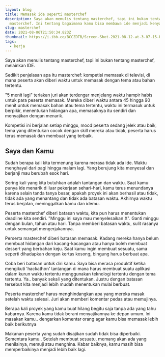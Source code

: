 ```yaml
---
layout: blog
title: Memasak ide seperti masterchef
description: Saya akan menulis tentang masterchef, tapi ini bukan tentang
  masterchef. Ini tentang bagaimana kamu bisa membawa ide menjadi kenyataan
slug: masterchef
date: 2021-08-06T21:50:34.823Z
thumbnail: https://i.ibb.co/BCCZDTB/Screen-Shot-2021-08-12-at-3-07-15-PM.png
tags:
  - kerja
---
```

Saya akan menulis tentang masterchef, tapi ini bukan tentang masterchef, melainkan IDE. 

Sedikit penjelasan apa itu masterchef: kompetisi memasak di televisi, di mana peserta akan diberi waktu untuk memasak dengan tema atau bahan tertentu.

"5 menit lagi" teriakan juri akan terdengar menjelang waktu hampir habis untuk para peserta memasak. Mereka diberi waktu antara 45 hingga 90 menit untuk memasak bahan atau tema tertentu, waktu ini termasuk untuk berpikir, menentukan hidangan apa, memasaknya itu sendiri dan menyajikan dengan menarik.

Kompetisi ini berjalan setiap minggu, mood peserta sedang jelek atau baik, tema yang ditentukan cocok dengan skill mereka atau tidak, peserta harus terus memasak dan membuat yang terbaik.

## Saya dan Kamu

Sudah berapa kali kita termenung karena merasa tidak ada ide. Waktu menghayal dari pagi hingga malam lagi. Yang berujung kita menyesal dan berjanji mau berubah esok hari.

Sering kali yang kita butuhkan adalah tantangan dan waktu. Saat kamu punya ide menarik di luar pekerjaan sehari-hari, kamu terus menundanya karena selain tanda tanya besar, apakah proyek ini akan berhasil atau tidak, tidak ada yang menantang dan tidak ada batasan waktu. Akhirnya waktu terus berjalan, meninggalkan kamu dan idemu.

Peserta masterchef diberi batasan waktu, kita pun harus menentukan deadline kita sendiri. "Minggu ini saya mau menyelesaikan X". Ganti minggu dengan bulan, tahun atau hari. Tanpa memberi batasan waktu, sulit rasanya untuk semangat mengerjakannya.

Perserta masterchef diberi batasan memasak. Kadang mereka hanya belum membuat hidangan dari kacang-kacangan atau hanya boleh membuat dessert yang berbahan keju. Saat kamu ingin membuat sesuatu, sama seperti dihadapkan dengan kertas kosong, bingung harus berbuat apa. 

Coba beri batasan untuk diri kamu. Saya bisa merasa produktif ketika mengikuti 'hackathon' tantangan di mana harus membuat suatu aplikasi dalam kurun waktu tertentu menggunakan teknologi tertentu dengan tema tertentu. Ya.. banyak sekali yang ditentukan. Justru dengan batasan tersebut kita menjadi lebih mudah menentukan mulai berbuat.

Peserta masterchef harus menghindangkan apa yang mereka masak setelah waktu selesai. Juri akan memberi komentar pedas atau memujinya. 

Berapa kali proyek yang kamu buat hilang begitu saja tanpa ada yang tahu kabarnya. Karena kamu tidak berani menyajikannya ke depan umum. Ini masakan kamu.. dengarkan komentar orang agar kamu bisa memasak lebih baik berikutnya

Makanan peserta yang sudah disajikan sudah tidak bisa diperbaiki. Sementara kamu.. Setelah membuat sesuatu, memang akan ada yang menilainya, memuji atau menghina. Kabar baiknya, kamu masih bisa memperbaikinya menjadi lebih baik lagi.
